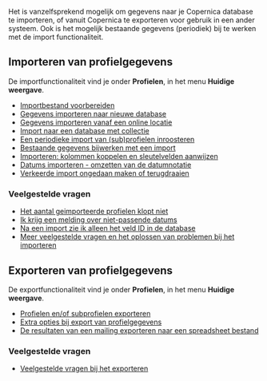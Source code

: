 Het is vanzelfsprekend mogelijk om gegevens naar je Copernica database
te importeren, of vanuit Copernica te exporteren voor gebruik in een
ander systeem. Ook is het mogelijk bestaande gegevens (periodiek) bij te
werken met de import functionaliteit.

Importeren van profielgegevens
------------------------------

De importfunctionaliteit vind je onder **Profielen**, in het menu
**Huidige weergave**.

-   [Importbestand
    voorbereiden](http://www.copernica.com/nl/ondersteuning/een-importbestand-voorbereiden)
-   [Gegevens importeren naar nieuwe
    database](http://www.copernica.com/nl/ondersteuning/database-maken-en-gegevens-importeren)
-   [Gegevens importeren vanaf een online
    locatie](http://www.copernica.com/nl/ondersteuning/gegevens-importeren-vanaf-een-online-locatie)
-   [Import naar een database met
    collectie](http://www.copernica.com/nl/ondersteuning/import-naar-database-met-collectie)
-   [Een periodieke import van (sub)profielen
    inroosteren](http://www.copernica.com/nl/ondersteuning/een-import-van-sub-profielen-periodiek-inroosteren)
-   [Bestaande gegevens bijwerken met een
    import](http://www.copernica.com/nl/ondersteuning/bestaande-gegevens-bijwerken-met-een-import)
-   [Importeren: kolommen koppelen en sleutelvelden
    aanwijzen](http://www.copernica.com/nl/ondersteuning/importeren-kolommen-koppelen-en-sleutelvelden-aanwijzen)
-   [Datums importeren - omzetten van de
    datumnotatie](http://www.copernica.com/nl/ondersteuning/datums-importeren-omzetten-van-de-datumnotatie)
-   [Verkeerde import ongedaan maken of
    terugdraaien](http://www.copernica.com/nl/ondersteuning/verkeerde-import-ongedaan-maken-of-terugdraaien)

### Veelgestelde vragen

-   [Het aantal geimporteerde profielen klopt
    niet](http://www.copernica.com/nl/ondersteuning/het-aantal-geimporteerde-profielen-klopt-niet)
-   [Ik krijg een melding over niet-passende
    datums](http://www.copernica.com/nl/ondersteuning/ik-krijg-een-melding-over-niet-passende-datums)
-   [Na een import zie ik alleen het veld ID in de
    database](http://www.copernica.com/nl/ondersteuning/na-een-import-zie-ik-alleen-het-veld-id-in-de-database)
-   [Meer veelgestelde vragen en het oplossen van problemen bij het
    importeren](http://www.copernica.com/nl/ondersteuning/problemen-oplossen-bij-het-importeren-van-profielgegevens)

Exporteren van profielgegevens
------------------------------

De exportfunctionaliteit vind je onder **Profielen**, in het menu
**Huidige weergave**.

-   [Profielen en/of subprofielen
    exporteren](http://www.copernica.com/nl/ondersteuning/profiel-en-of-subprofielen-exporteren)
-   [Extra opties bij export van
    profielgegevens](http://www.copernica.com/nl/ondersteuning/extra-opties-bij-export-van-profielgegevens)
-   [De resultaten van een mailing exporteren naar een spreadsheet
    bestand](http://www.copernica.com/nl/ondersteuning/de-resultaten-van-een-mailing-exporteren-naar-een-spreadsheet-bestand)

### Veelgestelde vragen

-   [Veelgestelde vragen bij het
    exporteren](http://www.copernica.com/nl/ondersteuning/veelgestelde-vragen-bij-het-exporteren)

